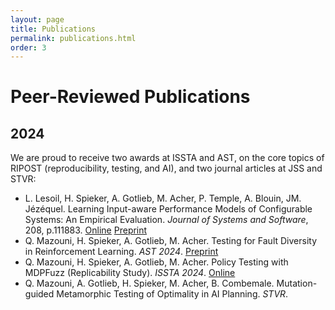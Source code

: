 ```yaml
---
layout: page
title: Publications
permalink: publications.html
order: 3
---
```


# Peer-Reviewed Publications

## 2024

We are proud to receive two awards at ISSTA and AST, on the core topics of RIPOST (reproducibility, testing, and AI), and two journal articles at JSS and STVR:
- L. Lesoil, H. Spieker, A. Gotlieb, M. Acher, P. Temple, A. Blouin, JM. Jézéquel. Learning Input-aware Performance Models of Configurable Systems: An Empirical Evaluation. _Journal of Systems and Software_, 208, p.111883. [Online](https://www.sciencedirect.com/science/article/abs/pii/S0164121223002789) [Preprint](https://hal.science/hal-04271476)
- Q. Mazouni, H. Spieker, A. Gotlieb, M. Acher. Testing for Fault Diversity in Reinforcement Learning. _AST 2024_. [Preprint](https://arxiv.org/abs/2403.15065)
- Q. Mazouni, H. Spieker, A. Gotlieb, M. Acher. Policy Testing with MDPFuzz (Replicability Study). _ISSTA 2024_. [Online](https://dl.acm.org/doi/abs/10.1145/3650212.3680382)
- Q. Mazouni, A. Gotlieb, H. Spieker, M. Acher, B. Combemale. Mutation-guided Metamorphic Testing of Optimality in AI Planning. _STVR_. 

